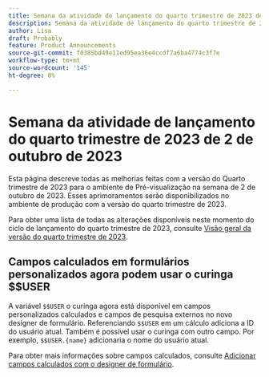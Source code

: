 ```yaml
---
title: Semana da atividade de lançamento do quarto trimestre de 2023 de 2 de outubro de 2023
description: Semana da atividade de lançamento do quarto trimestre de 2023 de 2 de outubro de 2023
author: Lisa
draft: Probably
feature: Product Announcements
source-git-commit: f0385bd49e11ed95ea36e4ccdf7a6ba4774c3f7e
workflow-type: tm+mt
source-wordcount: '145'
ht-degree: 0%

---
```


# Semana da atividade de lançamento do quarto trimestre de 2023 de 2 de outubro de 2023

Esta página descreve todas as melhorias feitas com a versão do Quarto trimestre de 2023 para o ambiente de Pré-visualização na semana de 2 de outubro de 2023. Esses aprimoramentos serão disponibilizados no ambiente de produção com a versão do quarto trimestre de 2023.

Para obter uma lista de todas as alterações disponíveis neste momento do ciclo de lançamento do quarto trimestre de 2023, consulte [Visão geral da versão do quarto trimestre de 2023](/help/quicksilver/product-announcements/product-releases/23-q4-release-activity/23-q4-release-overview.md).

## Campos calculados em formulários personalizados agora podem usar o curinga $$USER

A variável `$$USER` o curinga agora está disponível em campos personalizados calculados e campos de pesquisa externos no novo designer de formulário. Referenciando `$$USER` em um cálculo adiciona a ID do usuário atual. Também é possível usar o curinga com outro campo. Por exemplo, `$$USER.{name}` adicionaria o nome do usuário atual.

Para obter mais informações sobre campos calculados, consulte [Adicionar campos calculados com o designer de formulário](/help/quicksilver/administration-and-setup/customize-workfront/create-manage-custom-forms/form-designer/design-a-form/add-a-calculated-field.md).

